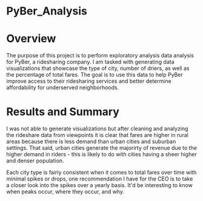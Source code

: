 # PyBer_Analysis


# Overview
The purpose of this project is to perform exploratory analysis data analysis for PyBer, a ridesharing company. I am tasked with generating data visualizations that showcase the type of city, number of driers, as well as the percentage of total fares. The goal is to use this data to help PyBer improve access to their ridesharing services and better determine affordability for underserved neighborhoods. 


# Results and Summary

I was not able to generate visualizations but after cleaning and analyzing the rideshare data from viewpoints it is clear that fares are higher in rural areas because there is less demand than urban cities and suburban settings. That said, urban cities generate the majorirty of revenue due to the higher demand in riders - this is likely to do with cities having a sheer higher and denser population.

Each city type is fairly consistent when it comes to total fares over time with minimal spikes or drops, one recommendation I have for the CEO is to take a closer look into the spikes over a yearly basis. It'd be interesting to know when peaks occur, where they occur, and why.
